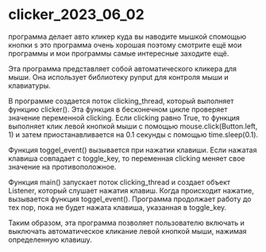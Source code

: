 # clicker_2023_06_02
программа делает авто кликер куда вы наводите мышкой спомощью кнопки s это программа очень хорошая поэтому смотрите ещё мои программы и мои программы самые интересные заходите ещё.

Эта программа представляет собой автоматического кликера для мыши. Она использует библиотеку pynput для контроля мыши и клавиатуры.

В программе создается поток clicking_thread, который выполняет функцию clicker(). Эта функция в бесконечном цикле проверяет значение переменной clicking. Если clicking равно True, то функция выполняет клик левой кнопкой мыши с помощью mouse.click(Button.left, 1) и затем приостанавливается на 0.1 секунды с помощью time.sleep(0.1).

Функция toggel_event() вызывается при нажатии клавиши. Если нажатая клавиша совпадает с toggle_key, то переменная clicking меняет свое значение на противоположное.

Функция main() запускает поток clicking_thread и создает объект Listener, который слушает нажатия клавиш. Когда происходит нажатие, вызывается функция toggel_event(). Программа продолжает работу до тех пор, пока не будет нажата клавиша, указанная в toggle_key.

Таким образом, эта программа позволяет пользователю включать и выключать автоматическое кликание левой кнопкой мыши, нажимая определенную клавишу.
